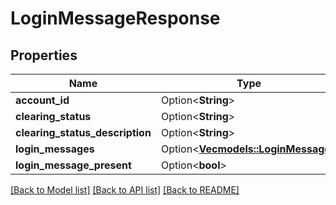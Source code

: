 # LoginMessageResponse

## Properties

Name | Type | Description | Notes
------------ | ------------- | ------------- | -------------
**account_id** | Option<**String**> |  | [optional]
**clearing_status** | Option<**String**> |  | [optional]
**clearing_status_description** | Option<**String**> |  | [optional]
**login_messages** | Option<[**Vec<models::LoginMessage>**](LoginMessage.md)> |  | [optional]
**login_message_present** | Option<**bool**> |  | [optional]

[[Back to Model list]](../README.md#documentation-for-models) [[Back to API list]](../README.md#documentation-for-api-endpoints) [[Back to README]](../README.md)
